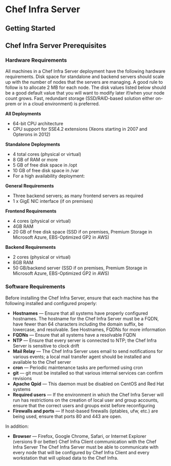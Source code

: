 # Chef Infra Server

## Getting Started

## Chef Infra Server Prerequisites

### Hardware Requirements

All machines in a Chef Infra Server deployment have the following hardware requirements. Disk space for standalone and backend servers should scale up with the number of nodes that the servers are managing. A good rule to follow is to allocate 2 MB for each node. The disk values listed below should be a good default value that you will want to modify later if/when your node count grows. Fast, redundant storage (SSD/RAID-based solution either on-prem or in a cloud environment) is preferred.

**All Deployments**

- 64-bit CPU architecture
- CPU support for SSE4.2 extensions (Xeons starting in 2007 and Opterons in 2012)

**Standalone Deployments**

- 4 total cores (physical or virtual)
- 8 GB of RAM or more
- 5 GB of free disk space in /opt
- 10 GB of free disk space in /var
- For a high availability deployment:

**General Requirements**

- Three backend servers; as many frontend servers as required
- 1 x GigE NIC interface (if on premises)

**Frontend Requirements**

- 4 cores (physical or virtual)
- 4GB RAM
- 20 GB of free disk space (SSD if on premises, Premium Storage in Microsoft Azure, EBS-Optimized GP2 in AWS)

**Backend Requirements**

- 2 cores (physical or virtual)
- 8GB RAM
- 50 GB/backend server (SSD if on premises, Premium Storage in Microsoft Azure, EBS-Optimized GP2 in AWS)

### Software Requirements

Before installing the Chef Infra Server, ensure that each machine has the following installed and configured properly:

- **Hostnames** — Ensure that all systems have properly configured hostnames. The hostname for the Chef Infra Server must be a FQDN, have fewer than 64 characters including the domain suffix, be lowercase, and resolvable. See Hostnames, FQDNs for more information
- **FQDNs** — Ensure that all systems have a resolvable FQDN
- **NTP** — Ensure that every server is connected to NTP; the Chef Infra Server is sensitive to clock drift
- **Mail Relay** — The Chef Infra Server uses email to send notifications for various events; a local mail transfer agent should be installed and available to the Chef server
- **cron** — Periodic maintenance tasks are performed using cron
- **git** — git must be installed so that various internal services can confirm revisions
- **Apache Qpid** — This daemon must be disabled on CentOS and Red Hat systems
- **Required users** — If the environment in which the Chef Infra Server will run has restrictions on the creation of local user and group accounts, ensure that the correct users and groups exist before reconfiguring
- **Firewalls and ports** — If host-based firewalls (iptables, ufw, etc.) are being used, ensure that ports 80 and 443 are open.

In addition:

- **Browser** — Firefox, Google Chrome, Safari, or Internet Explorer (versions 9 or better)
Chef Infra Client communication with the Chef Infra Server The Chef Infra Server must be able to communicate with every node that will be configured by Chef Infra Client and every workstation that will upload data to the Chef Infra.

##